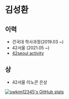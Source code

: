 # 김성환

## 이력

- 건국대 학사과정(2019.03 ~)
- 42서울 (2021.05 ~)
- [42seoul activity](https://github.com/42seoul-sunghwki)

## 상

- 42서울 이노콘 은상


[![swkim12345's GitHub stats](https://github-readme-stats.vercel.app/api?username=swkim12345)](https://github.com/anuraghazra/github-readme-stats)

<!--![swkim12345's solved.ac stats](https://github-readme-solvedac.hyp3rflow.vercel.app/api/?handle=swkim12345)-->
